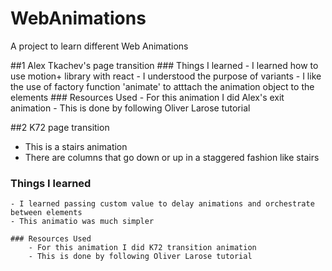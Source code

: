
# WebAnimations
A project to learn different Web Animations

##1 Alex Tkachev's page transition
    ### Things I learned
        - I learned how to use motion+ library with react
        - I understood the purpose of variants
        - I like the use of factory function 'animate' to atttach the animation object to the elements
    ### Resources Used
        - For this animation I did Alex's exit animation
        - This is done by following Oliver Larose tutorial


##2 K72 page transition
   - This is a stairs animation 
   - There are columns that go down or up in a staggered fashion like stairs
### Things I learned
    - I learned passing custom value to delay animations and orchestrate between elements
    - This animatio was much simpler

    ### Resources Used
        - For this animation I did K72 transition animation
        - This is done by following Oliver Larose tutorial
